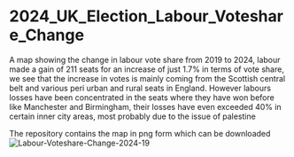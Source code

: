 # 2024_UK_Election_Labour_Voteshare_Change
A map showing the change in labour vote share from 2019 to 2024, labour made a gain of 211 seats for an increase
of just 1.7% in terms of vote share, we see that the increase in votes is mainly coming from the Scottish central
belt and various peri urban and rural seats in England. However labours losses have been concentrated in the seats
where they have won before like Manchester and Birmingham, their losses have even exceeded 40% in certain inner city 
areas, most probably due to the issue of palestine

The repository contains the map in png form which can be downloaded
![Labour-Voteshare-Change-2024-19](https://github.com/user-attachments/assets/955e62eb-1ef2-488e-be0a-fe6b2a58283b)
